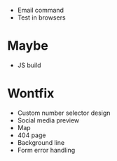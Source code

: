 - Email command
- Test in browsers

# Maybe

- JS build

# Wontfix

- Custom number selector design
- Social media preview
- Map
- 404 page
- Background line
- Form error handling
